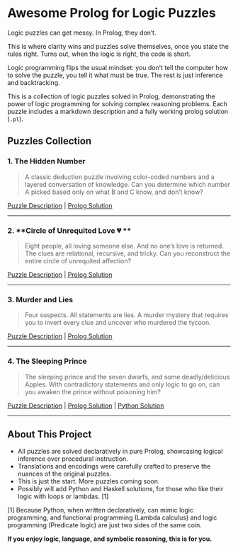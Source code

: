# Awesome Prolog for Logic Puzzles

Logic puzzles can get messy. In Prolog, they don’t.

This is where clarity wins and puzzles solve themselves, once you state the rules right. Turns out, when the logic is right, the code is short.

Logic programming flips the usual mindset: you don’t tell the computer how to solve the puzzle, you tell it what must be true. The rest is just inference and backtracking.

This is a collection of logic puzzles solved in Prolog, demonstrating the power of logic programming for solving complex reasoning problems. Each puzzle includes a markdown description and a fully working prolog solution (`.pl`).

## Puzzles Collection

### 1. **The Hidden Number**

> A classic deduction puzzle involving color-coded numbers and a layered conversation of knowledge.
> Can you determine which number A picked based only on what B and C know, and don’t know?

[Puzzle Description](01_the_hidden_number.md) | [Prolog Solution](01_the_hidden_number.pl)

---

### 2. **Circle of Unrequited Love 💔 **

> Eight people, all loving someone else. And no one’s love is returned.
> The clues are relational, recursive, and tricky. Can you reconstruct the entire circle of unrequited affection?

[Puzzle Description](02_circle_of_unrequited_love.md) | [Prolog Solution](02_circle_of_unrequited_love.pl)

---

### 3. **Murder and Lies**

> Four suspects. All statements are lies.
> A murder mystery that requires you to invert every clue and uncover who murdered the tycoon.

[Puzzle Description](03_murder_and_lies.md) | [Prolog Solution](03_murder_and_lies.pl)

---

### 4. **The Sleeping Prince**

> The sleeping prince and the seven dwarfs, and some deadly/delicious Apples.
> With contradictory statements and only logic to go on, can you awaken the prince without poisoning him?

[Puzzle Description](04_sleeping_prince.md) | [Prolog Solution](04_sleeping_prince.pl) | [Python Solution](04_sleeping_prince.py)

---

## About This Project

* All puzzles are solved declaratively in pure Prolog, showcasing logical inference over procedural instruction.
* Translations and encodings were carefully crafted to preserve the nuances of the original puzzles.
* This is just the start. More puzzles coming soon.
* Possibly will add Python and Haskell solutions, for those who like their logic with loops or lambdas. [1]

[1] Because Python, when written declaratively, can mimic logic programming, and functional programming (Lambda calculus) and logic programming (Predicate logic) are just two sides of the same coin.

**If you enjoy logic, language, and symbolic reasoning, this is for you.**
